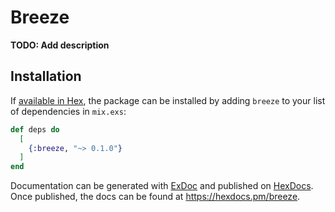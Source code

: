 # Breeze

**TODO: Add description**

## Installation

If [available in Hex](https://hex.pm/docs/publish), the package can be installed
by adding `breeze` to your list of dependencies in `mix.exs`:

```elixir
def deps do
  [
    {:breeze, "~> 0.1.0"}
  ]
end
```

Documentation can be generated with [ExDoc](https://github.com/elixir-lang/ex_doc)
and published on [HexDocs](https://hexdocs.pm). Once published, the docs can
be found at <https://hexdocs.pm/breeze>.

